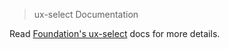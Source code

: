 > ux-select Documentation

Read [Foundation's ux-select](http://foundation.zurb.com/docs/components/ux-select.html) docs for more details.

